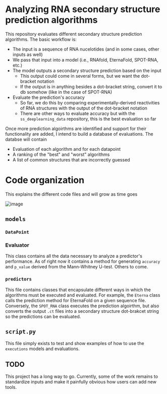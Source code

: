 # Analyzing RNA secondary structure prediction algorithms

This repository evaluates different secondary structure prediction algorithms. The basic workflow is:
* The input is a sequence of RNA nucelotides (and in some cases, other inputs as well)
* We pass that input into a model (i.e., RNAfold, EternaFold, SPOT-RNA, etc.)
* The model outputs a secondary structure prediction based on the input
  * This output could come in several forms, but we want the dot-bracket notation
  * If the output is in anything besides a dot-bracket string, convert it to db somehow (like in the case of SPOT-RNA)
* Evaluate the prediction's accuracy
  * So far, we do this by comparing experimentally-derived reactivities of RNA structures with the output of the dot-bracket notation
  * There are other ways to evaluate accuracy but with the `ss_deeplearning_data` repository, this is the best evaluation so far

Once more prediction algoirthms are identified and support for their functionality are added, I intend to build a database of evaluations. The databse will contain
* Evaluation of each algorithm and for each datapoint
* A ranking of the "best" and "worst" algorithms
* A list of common structures that are incorrectly guessed

# Code organization

This explains the different code files and will grow as time goes

![image](https://github.com/yao-laboratory/RNAFoldAssess/assets/47164199/a999b571-f268-47ba-9685-8df638b76ce3)

## `models`

### `DataPoint`

### Evaluator

This class contains all the data necessary to analyze a predictor's performance. As of right now it contains a method for generating `accuracy` and `p_value` derived from the Mann-Whitney U-test. Others to come.

### `predictors`

This file contains classes that encapsulate different ways in which the algorithms must be executed and evaluated. For example, the `Eterna` class calls the prediction method for EternaFold on a given sequence file. Conversely, the `SPOT_RNA` class executes the prediction algoirthm, but also converts the output `.ct` files into a secondary structure dot-brakcet string so the predictions can be evaluated.

## `script.py`

This file simply exists to test and show examples of how to use the `executions` models and evaluations.

## TODO

This project has a long way to go. Currently, some of the work remains to standardize inputs and make it painfully obvious how users can add new tools.
